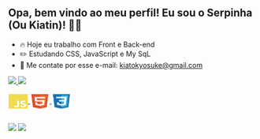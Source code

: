 ## Opa, bem vindo ao meu perfil! Eu sou o Serpinha (Ou Kiatin)! 👋🏾

-  🔥 Hoje eu trabalho com Front e Back-end
- ✏️ Estudando CSS, JavaScript e My SqL
-  💬 Me contate por esse e-mail:  kiatokyosuke@gmail.com

<div>
  <a href="https://github.com/Kiatin">
    <img height="180em" src="https://github-readme-stats.vercel.app/api?username=Kiatin&theme=radical&show_icons=true&hide_border=true&count_private=true">
          <img height="180em" src="https://github-readme-stats.vercel.app/api/top-langs/?username=Kiatin&theme=radical&show_icons=true&hide_border=true&layout=compact">
</div>

<div style="display: inline_block"><br>
  <img align="center" alt="Kiatin-Js" height="30" width="40" src="https://raw.githubusercontent.com/devicons/devicon/master/icons/javascript/javascript-plain.svg">
  <img align="center" alt="Kiatin-HTML" height="30" width="40" src="https://raw.githubusercontent.com/devicons/devicon/master/icons/html5/html5-original.svg">
  <img align="center" alt="Kiatin-CSS" height="30" width="40" src="https://raw.githubusercontent.com/devicons/devicon/master/icons/css3/css3-original.svg">
</div>
  
##

<div> 
  <a href="https://www.instagram.com/serpinha7?utm_source=qr&igsh=MTd2ZGltZGxqbXEwMw==" target="_blank"><img src="https://img.shields.io/badge/-Instagram-%23E4405F?style=for-the-badge&logo=instagram&logoColor=white" target="_blank"></a> 
  <a href="https://www.linkedin.com/in/kauã-serpa-330878347?utm_source=share&utm_campaign=share_via&utm_content=profile&utm_medium=android_app"_blank"><img src="https://img.shields.io/badge/-LinkedIn-%230077B5?style=for-the-badge&logo=linkedin&logoColor=white" target="_blank"></a> 
</div>
